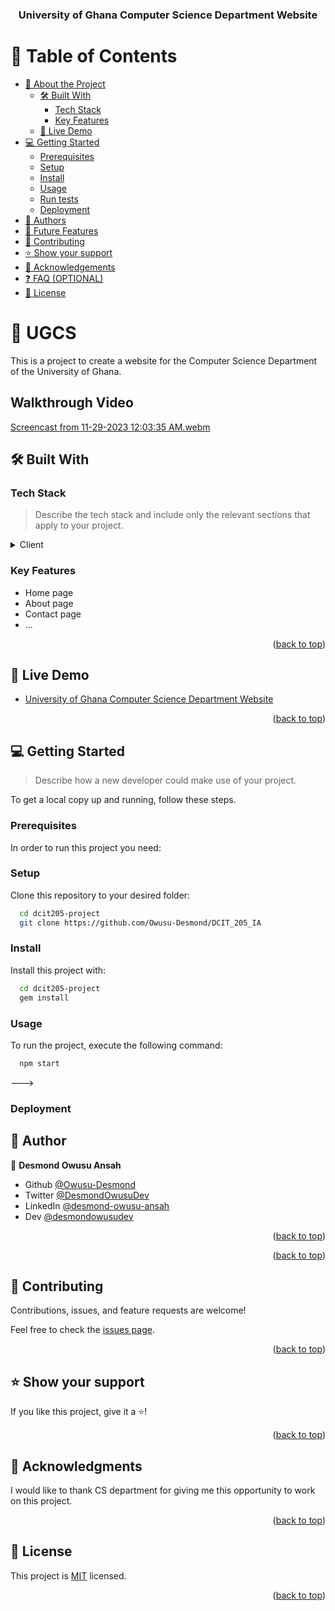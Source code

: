 <a name="readme-top"></a>

<div align="center">

  <h3><b>University of Ghana Computer Science Department Website</b></h3>

</div>

<!-- TABLE OF CONTENTS -->

# 📗 Table of Contents

- [📖 About the Project](#about-project)
  - [🛠 Built With](#built-with)
    - [Tech Stack](#tech-stack)
    - [Key Features](#key-features)
  - [🚀 Live Demo](#live-demo)
- [💻 Getting Started](#getting-started)
  - [Prerequisites](#prerequisites)
  - [Setup](#setup)
  - [Install](#install)
  - [Usage](#usage)
  - [Run tests](#run-tests)
  - [Deployment](#deployment)
- [👥 Authors](#authors)
- [🔭 Future Features](#future-features)
- [🤝 Contributing](#contributing)
- [⭐️ Show your support](#support)
- [🙏 Acknowledgements](#acknowledgements)
- [❓ FAQ (OPTIONAL)](#faq)
- [📝 License](#license)

<!-- PROJECT DESCRIPTION -->

# 📖 UGCS <a name="about-project"></a>

 This is a project to create a website for the Computer Science Department of the University of Ghana.

## Walkthrough Video

[Screencast from 11-29-2023 12:03:35 AM.webm](https://github.com/Owusu-Desmond/DCIT_205_IA/assets/92303891/167cdc3f-4c47-4b07-b06c-66711cb4736e)


## 🛠 Built With <a name="built-with"></a>

### Tech Stack <a name="tech-stack"></a>

> Describe the tech stack and include only the relevant sections that apply to your project.

<details>
  <summary>Client</summary>
  <ul>
    <li><a href="https://www.w3schools.com/css/">CSS</a></li>
    <li><a href="https://reactjs.org/">React.js</a></li>
    <li><a href="https://reactrouter.com/">React Router</a></li>
  </ul>
</details>

<!-- Features -->

### Key Features <a name="key-features"></a>

- Home page
- About page
- Contact page
- ...

<p align="right">(<a href="#readme-top">back to top</a>)</p>

<!-- LIVE DEMO -->

## 🚀 Live Demo <a name="live-demo"></a>

- [University of Ghana Computer Science Department Website](https://ugcs_destee.netlify.app/)

<p align="right">(<a href="#readme-top">back to top</a>)</p>

<!-- GETTING STARTED -->

## 💻 Getting Started <a name="getting-started"></a>

> Describe how a new developer could make use of your project.

To get a local copy up and running, follow these steps.

### Prerequisites

In order to run this project you need:

### Setup

Clone this repository to your desired folder:

```sh
  cd dcit205-project
  git clone https://github.com/Owusu-Desmond/DCIT_205_IA
```

### Install

Install this project with:

```sh
  cd dcit205-project
  gem install
```

### Usage

To run the project, execute the following command:

```sh
  npm start
```
--->

### Deployment

<!-- AUTHORS -->

## 👥 Author <a name="authors"></a>

👤 **Desmond Owusu Ansah**

- Github [@Owusu-Desmond](https://github.com/Owusu-Desmond)
- Twitter [@DesmondOwusuDev](https://twitter.com/DesmondOwusuDev)
- LinkedIn [@desmond-owusu-ansah](https://www.linkedin.com/in/desmond-owusu-ansah-09274a223/)
- Dev [@desmondowusudev](https://dev.to/desmondowusudev)

<p align="right">(<a href="#readme-top">back to top</a>)</p>

<!-- FUTURE FEATURES -->

<p align="right">(<a href="#readme-top">back to top</a>)</p>

<!-- CONTRIBUTING -->

## 🤝 Contributing <a name="contributing"></a>

Contributions, issues, and feature requests are welcome!

Feel free to check the [issues page](../../issues/).

<p align="right">(<a href="#readme-top">back to top</a>)</p>

<!-- SUPPORT -->

## ⭐️ Show your support <a name="support"></a>

If you like this project, give it a ⭐️!

<p align="right">(<a href="#readme-top">back to top</a>)</p>

<!-- ACKNOWLEDGEMENTS -->

## 🙏 Acknowledgments <a name="acknowledgements"></a>

I would like to thank CS department for giving me this opportunity to work on this project.

<p align="right">(<a href="#readme-top">back to top</a>)</p>

<!-- LICENSE -->

## 📝 License <a name="license"></a>

This project is [MIT](./LICENSE) licensed.

<p align="right">(<a href="#readme-top">back to top</a>)</p>

